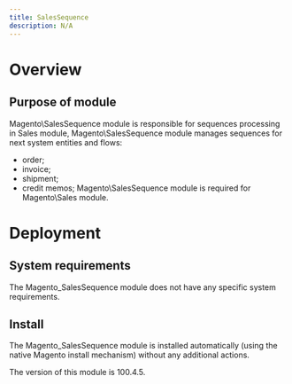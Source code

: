 ```yaml
---
title: SalesSequence
description: N/A
---
```


# Overview

## Purpose of module

Magento\SalesSequence module is responsible for sequences processing in Sales module,
Magento\SalesSequence module manages sequences for next system entities and flows:

* order;
* invoice;
* shipment;
* credit memos;
Magento\SalesSequence module is required for Magento\Sales module.

# Deployment

## System requirements

The Magento_SalesSequence module does not have any specific system requirements.

## Install

The Magento_SalesSequence module is installed automatically (using the native Magento install mechanism) without any additional actions.

<InlineAlert slots="text" />
The version of this module is 100.4.5.
